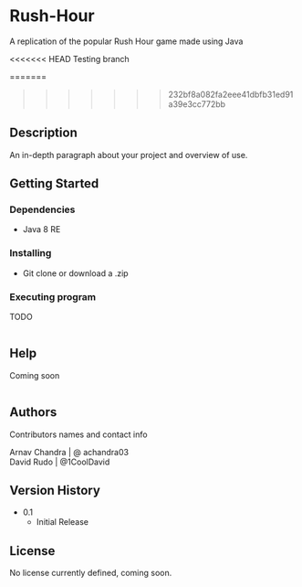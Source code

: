 # Rush-Hour
A replication of the popular Rush Hour game made using Java

<<<<<<< HEAD
Testing branch

=======
>>>>>>> 232bf8a082fa2eee41dbfb31ed91a39e3cc772bb

## Description

An in-depth paragraph about your project and overview of use.

## Getting Started

### Dependencies

* Java 8 RE

### Installing

* Git clone or download a .zip

### Executing program

TODO
```

```

## Help

Coming soon
```
```

## Authors

Contributors names and contact info

 Arnav Chandra | @ achandra03  
 David Rudo    | @1CoolDavid

## Version History


* 0.1
    * Initial Release

## License

No license currently defined, coming soon.
